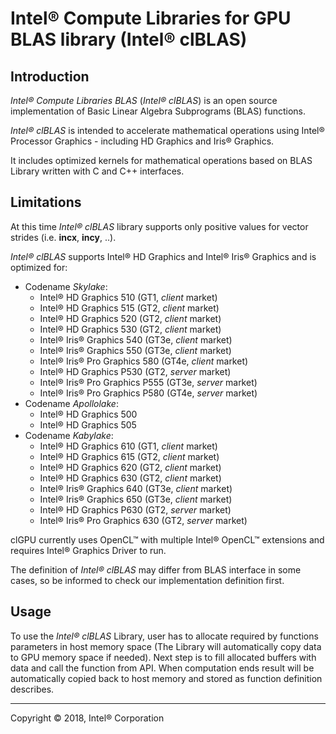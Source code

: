 # Intel&reg; Compute Libraries for GPU BLAS library (Intel&reg; clBLAS)

## Introduction

*Intel&reg; Compute Libraries BLAS* (*Intel&reg; clBLAS*) is an open source implementation of Basic Linear Algebra Subprograms (BLAS) functions.

*Intel&reg; clBLAS* is intended to accelerate mathematical operations using Intel&reg; Processor Graphics - including HD Graphics and Iris&reg; Graphics.

It includes optimized kernels for mathematical operations based on BLAS Library written with C and C++ interfaces.

## Limitations

At this time *Intel&reg; clBLAS* library supports only positive values for vector strides (i.e. **incx**, **incy**, ..).

*Intel&reg; clBLAS* supports Intel&reg; HD Graphics and Intel&reg; Iris&reg; Graphics and is optimized for:

- Codename *Skylake*:
  - Intel&reg; HD Graphics 510 (GT1, *client* market)
  - Intel&reg; HD Graphics 515 (GT2, *client* market)
  - Intel&reg; HD Graphics 520 (GT2, *client* market)
  - Intel&reg; HD Graphics 530 (GT2, *client* market)
  - Intel&reg; Iris&reg; Graphics 540 (GT3e, *client* market)
  - Intel&reg; Iris&reg; Graphics 550 (GT3e, *client* market)
  - Intel&reg; Iris&reg; Pro Graphics 580 (GT4e, *client* market)
  - Intel&reg; HD Graphics P530 (GT2, *server* market)
  - Intel&reg; Iris&reg; Pro Graphics P555 (GT3e, *server* market)
  - Intel&reg; Iris&reg; Pro Graphics P580 (GT4e, *server* market)
- Codename *Apollolake*:
  - Intel&reg; HD Graphics 500
  - Intel&reg; HD Graphics 505
- Codename *Kabylake*:
  - Intel&reg; HD Graphics 610 (GT1, *client* market)
  - Intel&reg; HD Graphics 615 (GT2, *client* market)
  - Intel&reg; HD Graphics 620 (GT2, *client* market)
  - Intel&reg; HD Graphics 630 (GT2, *client* market)
  - Intel&reg; Iris&reg; Graphics 640 (GT3e, *client* market)
  - Intel&reg; Iris&reg; Graphics 650 (GT3e, *client* market)
  - Intel&reg; HD Graphics P630 (GT2, *server* market)
  - Intel&reg; Iris&reg; Pro Graphics 630 (GT2, *server* market)

clGPU currently uses OpenCL&trade; with multiple Intel&reg; OpenCL&trade; extensions and requires Intel&reg; Graphics Driver to run.

The definition of *Intel&reg; clBLAS* may differ from BLAS interface in some cases, so be informed to check our implementation definition first.

## Usage

To use the *Intel&reg; clBLAS* Library, user has to allocate required by functions parameters in host memory space (The Library will automatically copy data to GPU memory space if needed).
Next step is to fill allocated buffers with data and call the function from API. When computation ends result will be automatically copied back to host memory and stored as function definition describes.

---

Copyright &copy; 2018, Intel&reg; Corporation
